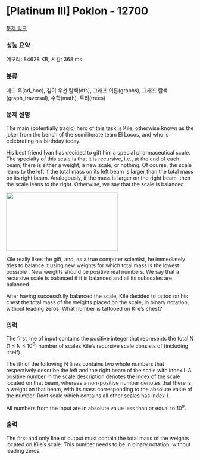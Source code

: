 # [Platinum III] Poklon - 12700 

[문제 링크](https://www.acmicpc.net/problem/12700) 

### 성능 요약

메모리: 84628 KB, 시간: 368 ms

### 분류

애드 혹(ad_hoc), 깊이 우선 탐색(dfs), 그래프 이론(graphs), 그래프 탐색(graph_traversal), 수학(math), 트리(trees)

### 문제 설명

<p>The main (potentially tragic) hero of this task is Kile, otherwise known as the joker from the bench of the semiliterate team El Locos, and who is celebrating his birthday today.</p>

<p>His best friend Ivan has decided to gift him a special pharmaceutical scale. The specialty of this scale is that it is recursive, i.e., at the end of each beam, there is either a weight, a new scale, or nothing. Of course, the scale leans to the left if the total mass on its left beam is larger than the total mass on its right beam. Analogously, if the mass is larger on the right beam, then the scale leans to the right. Otherwise, we say that the scale is balanced.</p>

<p><img alt="" src="https://onlinejudgeimages.s3.amazonaws.com/problem/12700/%EC%8A%A4%ED%81%AC%EB%A6%B0%EC%83%B7%202017-03-09%20%EC%98%A4%ED%9B%84%208.57.34.png" style="height:156px; width:300px"></p>

<p>Kile really likes the gift, and, as a true computer scientist, he immediately tries to balance it using new weights for which total mass is the lowest possible ​. New weights should be positive real numbers. We say that a recursive scale is balanced if it is balanced and all its subscales are balanced.</p>

<p>After having successfully balanced the scale, Kile decided to tattoo on his chest the total mass of the weights placed on the scale, in binary notation, without leading zeros. What number is tattooed on Kile’s chest?</p>

### 입력 

 <p>The first line of input contains the positive integer that represents the total N (1 ≤ N ≤ 10<sup>6</sup>) number of scales Kile’s recursive scale consists of (including itself).</p>

<p>The ith of the following N lines contains two whole numbers that respectively describe the left and the right beam of the scale with index i. A positive number in the scale description denotes the index of the scale located on that beam, whereas a non-positive number denotes that there is a weight on that beam, with its mass corresponding to the absolute value of the number. Root scale which contains all other scales has index 1.</p>

<p>All numbers from the input are in absolute value less than or equal to 10<sup>9</sup>.</p>

### 출력 

 <p>The first and only line of output must contain the total mass of the weights located on Kile’s scale. This number needs to be in binary notation, without leading zeros.</p>

